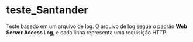 # teste_Santander

Teste basedo em um arquivo de log. O arquivo de log segue o padrão **Web Server Access Log**, e cada linha representa uma requisição HTTP.
